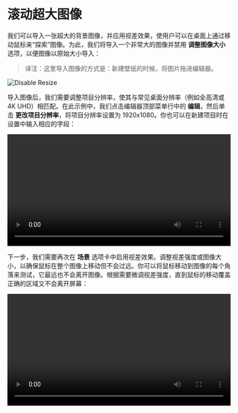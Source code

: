 # 滚动超大图像

我们可以导入一张超大的背景图像，并应用视差效果，使用户可以在桌面上通过移动鼠标来“探索”图像。为此，我们将导入一个非常大的图像并禁用 **调整图像大小** 选项，以便图像以原始大小导入：

> 译注：这里导入图像的方式是：新建壁纸的时候，将图片拖进编辑器。

![Disable Resize](/wallpaper-engine-docs/img/tutorials/disable_resize.png)

导入图像后，我们需要调整项目分辨率，使其与常见桌面分辨率（例如全高清或 4K UHD）相匹配。在此示例中，我们点击编辑器顶部菜单行中的 **编辑**，然后单击 **更改项目分辨率**，将项目分辨率设置为 1920x1080。你也可以在新建项目时在设置中输入相应的字段：

<video width="100%" controls loop autoplay>
  <source :src="$withBase('/videos/parallax_explore_resolution.mp4')" type="video/mp4">
  Your browser does not support the video tag.
</video>

下一步，我们需要再次在 **场景** 选项卡中启用视差效果。调整视差强度或图像大小，以确保鼠标在整个图像上移动但不会过远。你可以将鼠标移动到图像的每个角落来测试，它最远也不会离开图像。根据需要微调视差强度，直到鼠标的移动覆盖正确的区域又不会离开屏幕：

<video width="100%" controls loop autoplay>
  <source :src="$withBase('/videos/parallax_explore_finalize.mp4')" type="video/mp4">
  Your browser does not support the video tag.
</video>
